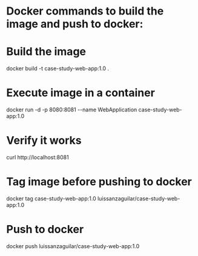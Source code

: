 # Docker commands to build the image and push to docker:
#
# Build the image

docker build -t case-study-web-app:1.0 .

# Execute image in a container
 docker run -d -p 8080:8081 --name WebApplication case-study-web-app:1.0

# Verify it works
curl http://localhost:8081

# Tag image before pushing to docker
docker tag case-study-web-app:1.0 luissanzaguilar/case-study-web-app:1.0

# Push to docker
docker push luissanzaguilar/case-study-web-app:1.0


